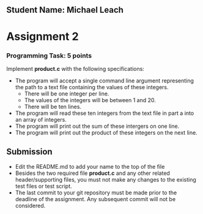 ## Student Name: Michael Leach

# Assignment 2


### Programming Task: 5 points

Implement **product.c** with the following specifications: 

- The program will accept a single command line argument representing the path to a text file containing the values of these integers. 
  - There will be one integer per line.
  - The values of the integers will be between 1 and 20. 
  - There will be ten lines. 
- The program will read these ten integers from the text file in part a into an array of integers. 
- The program will print out the sum of these intergers on one line. 
- The program will print out the product of these integers on the next line. 


## Submission

- Edit the README.md to add your name to the top of the file
- Besides the two required file **product.c** and any other related header/supporting files, you must not make any changes to the existing test files or test script. 
- The last commit to your git repository must be made prior to the deadline of the assignment. Any subsequent commit will not be considered. 
